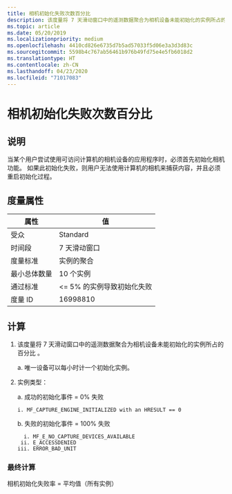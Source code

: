 ```yaml
---
title: 相机初始化失败次数百分比
description: 该度量将 7 天滑动窗口中的遥测数据聚合为相机设备未能初始化的实例所占的百分比
ms.topic: article
ms.date: 05/20/2019
ms.localizationpriority: medium
ms.openlocfilehash: 4410cd826e6735d7b5ad57033f5d06e3a3d3d83c
ms.sourcegitcommit: 5598b4c767ab56461b976b49fd75e4e5fb6018d2
ms.translationtype: HT
ms.contentlocale: zh-CN
ms.lasthandoff: 04/23/2020
ms.locfileid: "71017083"
---
```

# <a name="percent-of-camera-initialization-failures"></a>相机初始化失败次数百分比

## <a name="description"></a>说明

当某个用户尝试使用可访问计算机的相机设备的应用程序时，必须首先初始化相机功能。 如果此初始化失败，则用户无法使用计算机的相机来捕获内容，并且必须重启初始化过程。

## <a name="measure-attributes"></a>度量属性

|属性|值|
|----|----|
|受众 |Standard|
|时间段 |7 天滑动窗口|
|度量标准 |实例的聚合|
|最小总体数量 |10 个实例|
|通过标准 |<= 5% 的实例导致初始化失败|
|度量 ID |16998810|

## <a name="calculation"></a>计算

1. 该度量将 7 天滑动窗口中的遥测数据聚合为相机设备未能初始化的实例所占的百分比  。

   a. 唯一设备可以每小时计一个初始化实例。

2. 实例类型：

   a. 成功的初始化事件 = 0% 失败 

       i. MF_CAPTURE_ENGINE_INITIALIZED with an HRESULT == 0

   b. 失败的初始化事件 = 100% 失败 

         i. MF_E_NO_CAPTURE_DEVICES_AVAILABLE
        ii. E_ACCESSDENIED
       iii. ERROR_BAD_UNIT

### <a name="final-calculation"></a>最终计算

相机初始化失败率 = 平均值（所有实例） 